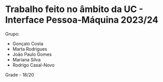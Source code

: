 # Trabalho feito no âmbito da UC - Interface Pessoa-Máquina 2023/24

Grupo:

- Gonçalo Costa
- Marta Rodrigues
- João Paulo Gomes
- Mariana Silva
- Rodrigo Casal-Novo

Grade - 18/20
